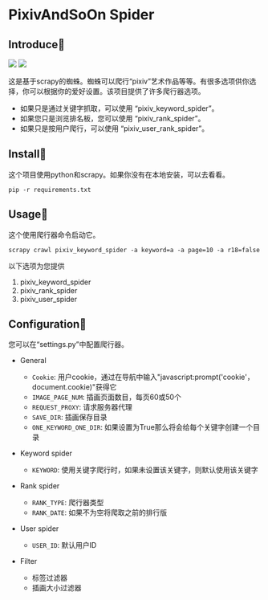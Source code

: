 # PixivAndSoOn Spider
## Introduce:green_book:
![](https://img.shields.io/badge/environment-python-green)
![](https://img.shields.io/badge/package-scrapy-blue)

这是基于scrapy的蜘蛛。蜘蛛可以爬行“pixiv”艺术作品等等。有很多选项供你选择，你可以根据你的爱好设置。该项目提供了许多爬行器选项。
- 如果只是通过关键字抓取，可以使用 “pixiv_keyword_spider”。  
- 如果您只是浏览排名板，您可以使用 “pixiv_rank_spider”。  
- 如果只是按用户爬行，可以使用 “pixiv_user_rank_spider”。 

## Install:blue_book:
这个项目使用python和scrapy。如果你没有在本地安装，可以去看看。

`pip -r requirements.txt`

## Usage:notebook:
这个使用爬行器命令启动它。

`scrapy crawl pixiv_keyword_spider -a keyword=a -a page=10 -a r18=false`

以下选项为您提供

1. pixiv_keyword_spider
2. pixiv_rank_spider
3. pixiv_user_spider

## Configuration:orange_book:
您可以在“settings.py”中配置爬行器。

- General
  - `Cookie`: 用户cookie，通过在导航中输入"javascript:prompt('cookie'， document.cookie)"获得它
  - `IMAGE_PAGE_NUM`: 插画页面数目，每页60或50个
  - `REQUEST_PROXY`: 请求服务器代理
  - `SAVE_DIR`: 插画保存目录
  - `ONE_KEYWORD_ONE_DIR`: 如果设置为True那么将会给每个关键字创建一个目录

- Keyword spider
  - `KEYWORD`: 使用关键字爬行时，如果未设置该关键字，则默认使用该关键字

- Rank spider
  - `RANK_TYPE`: 爬行器类型
  - `RANK_DATE`: 如果不为空将爬取之前的排行版

- User spider
  - `USER_ID`: 默认用户ID

- Filter
  - 标签过滤器
  - 插画大小过滤器
